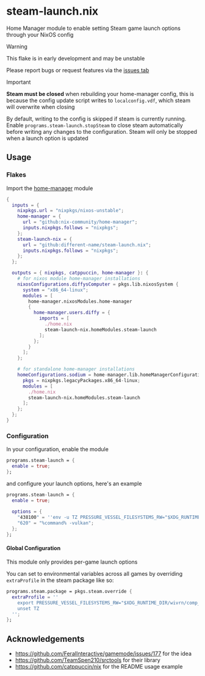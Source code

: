 # steam-launch.nix

Home Manager module to enable setting Steam game launch options through your NixOS config

> [!WARNING]
> This flake is in early development and may be unstable
> 
> Please report bugs or request features via the [issues tab](https://github.com/different-name/steam-launch.nix/issues)


> [!IMPORTANT]  
> **Steam must be closed** when rebuilding your home-manager config, this is because the config update script writes to `localconfig.vdf`, which steam will overwrite when closing
>
> By default, writing to the config is skipped if steam is currently running. Enable `programs.steam-launch.stopSteam` to close steam automatically before writing any changes to the configuration. Steam will only be stopped when a launch option is updated

## Usage

### Flakes

Import the [home-manager](https://github.com/nix-community/home-manager) module

```nix
{
  inputs = {
    nixpkgs.url = "nixpkgs/nixos-unstable";
    home-manager = {
      url = "github:nix-community/home-manager";
      inputs.nixpkgs.follows = "nixpkgs";
    };
    steam-launch-nix = {
      url = "github:different-name/steam-launch.nix";
      inputs.nixpkgs.follows = "nixpkgs";
    };
  };

  outputs = { nixpkgs, catppuccin, home-manager }: {
    # for nixos module home-manager installations
    nixosConfigurations.diffysComputer = pkgs.lib.nixosSystem {
      system = "x86_64-linux";
      modules = [
        home-manager.nixosModules.home-manager
        {
          home-manager.users.diffy = {
            imports = [
              ./home.nix
              steam-launch-nix.homeModules.steam-launch
            ];
          };
        }
      ];
    };

    # for standalone home-manager installations
    homeConfigurations.sodium = home-manager.lib.homeManagerConfiguration {
      pkgs = nixpkgs.legacyPackages.x86_64-linux;
      modules = [
        ./home.nix
        steam-launch-nix.homeModules.steam-launch
      ];
    };
  };
}
```

### Configuration

In your configuration, enable the module

```nix
programs.steam-launch = {
  enable = true;
};
```

and configure your launch options, here's an example

```nix
programs.steam-launch = {
  enable = true;
  
  options = {
    "438100" = ''env -u TZ PRESSURE_VESSEL_FILESYSTEMS_RW="$XDG_RUNTIME_DIR/wivrn/comp_ipc" %command%'';
    "620" = "%command% -vulkan";
  };
};
```

#### Global Configuration

This module only provides per-game launch options

You can set to environmental variables across all games by overriding `extraProfile` in the steam package like so:

```nix
programs.steam.package = pkgs.steam.override {
  extraProfile = ''
    export PRESSURE_VESSEL_FILESYSTEMS_RW="$XDG_RUNTIME_DIR/wivrn/comp_ipc"
    unset TZ
  '';
};
```

## Acknowledgements

- https://github.com/FeralInteractive/gamemode/issues/177 for the idea
- https://github.com/TeamSpen210/srctools for their library
- https://github.com/catppuccin/nix for the README usage example